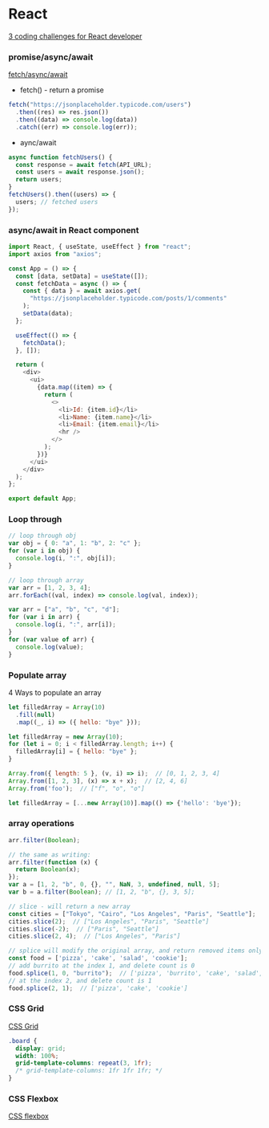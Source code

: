 # React

[3 coding challenges for React developer](https://hackernoon.com/top-3-coding-challenges-for-mid-level-react-developers)

### promise/async/await

[fetch/async/await](https://dmitripavlutin.com/javascript-fetch-async-await/)

- fetch() - return a promise

```js
fetch("https://jsonplaceholder.typicode.com/users")
  .then((res) => res.json())
  .then((data) => console.log(data))
  .catch((err) => console.log(err));
```

- aync/await

```js
async function fetchUsers() {
  const response = await fetch(API_URL);
  const users = await response.json();
  return users;
}
fetchUsers().then((users) => {
  users; // fetched users
});
```

### async/await in React component

```js
import React, { useState, useEffect } from "react";
import axios from "axios";

const App = () => {
  const [data, setData] = useState([]);
  const fetchData = async () => {
    const { data } = await axios.get(
      "https://jsonplaceholder.typicode.com/posts/1/comments"
    );
    setData(data);
  };

  useEffect(() => {
    fetchData();
  }, []);

  return (
    <div>
      <ui>
        {data.map((item) => {
          return (
            <>
              <li>Id: {item.id}</li>
              <li>Name: {item.name}</li>
              <li>Email: {item.email}</li>
              <hr />
            </>
          );
        })}
      </ui>
    </div>
  );
};

export default App;
```

### Loop through

```js
// loop through obj
var obj = { 0: "a", 1: "b", 2: "c" };
for (var i in obj) {
  console.log(i, ":", obj[i]);
}

// loop through array
var arr = [1, 2, 3, 4];
arr.forEach((val, index) => console.log(val, index));

var arr = ["a", "b", "c", "d"];
for (var i in arr) {
  console.log(i, ":", arr[i]);
}
for (var value of arr) {
  console.log(value);
}
```

### Populate array

4 Ways to populate an array

```js
let filledArray = Array(10)
  .fill(null)
  .map((_, i) => ({ hello: "bye" }));
```

```js
let filledArray = new Array(10);
for (let i = 0; i < filledArray.length; i++) {
  filledArray[i] = { hello: "bye" };
}
```

```js
Array.from({ length: 5 }, (v, i) => i);  // [0, 1, 2, 3, 4]
Array.from([1, 2, 3], (x) => x + x);  // [2, 4, 6]
Array.from('foo');  // ["f", "o", "o"]
```

```js
let filledArray = [...new Array(10)].map(() => {'hello': 'bye'});
```

### array operations

```js
arr.filter(Boolean);

// the same as writing:
arr.filter(function (x) {
  return Boolean(x);
});
var a = [1, 2, "b", 0, {}, "", NaN, 3, undefined, null, 5];
var b = a.filter(Boolean); // [1, 2, "b", {}, 3, 5];

// slice - will return a new array
const cities = ["Tokyo", "Cairo", "Los Angeles", "Paris", "Seattle"];
cities.slice(2);  // ["Los Angeles", "Paris", "Seattle"]
cities.slice(-2);  // ["Paris", "Seattle"]
cities.slice(2, 4);  // ["Los Angeles", "Paris"]

// splice will modify the original array, and return removed items only, otherwise return an empty array []
const food = ['pizza', 'cake', 'salad', 'cookie'];
// add burrito at the index 1, and delete count is 0
food.splice(1, 0, "burrito");  // ['pizza', 'burrito', 'cake', 'salad', 'cookie']
// at the index 2, and delete count is 1
food.splice(2, 1);  // ['pizza', 'cake', 'cookie']
```

### CSS Grid

[CSS Grid](https://css-tricks.com/snippets/css/complete-guide-grid/#aa-grid-properties)

```css
.board {
  display: grid;
  width: 100%;
  grid-template-columns: repeat(3, 1fr);
  /* grid-template-columns: 1fr 1fr 1fr; */
}
```

### CSS Flexbox

[CSS flexbox](https://css-tricks.com/snippets/css/a-guide-to-flexbox/)
